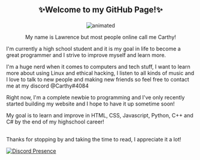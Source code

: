 ## <p align=center>✨Welcome to my GitHub Page!✨

<p align="center">
  <img src="https://i.pinimg.com/originals/51/b7/39/51b739645dc3a082a873b7150240b6ac.gif" alt="animated" />
</p>



<p align=center> My name is Lawrence but most people online call me Carthy! 

 
I'm currently a high school student and it is my goal in life to become a great programmer and I strive to improve myself and learn more.

I'm a huge nerd when it comes to computers and tech stuff, I want to learn more about using Linux and ethical hacking, I listen to all kinds of music and I love to talk to new people and making new friends so feel free to contact me at my discord @Carthy#4084

Right now, I'm a complete newbie to programming and I've only recently started building my website and I hope to have it up sometime soon!

My goal is to learn and improve in HTML, CSS, Javascript, Python, C++ and C# by the end of my highschool career!

##

Thanks for stopping by and taking the time to read, I appreciate it a lot!

[![Discord Presence](https://lanyard.kyrie25.me/api/295356028332277760?imgStyle=square&imgBorderRadius=10px)](https://discord.com/users/295356028332277760)  

<!---
CarthyPoo/CarthyPoo is a ✨ special ✨ repository because its `README.md` (this file) appears on your GitHub profile.
You can click the Preview link to take a look at your changes.
--->
